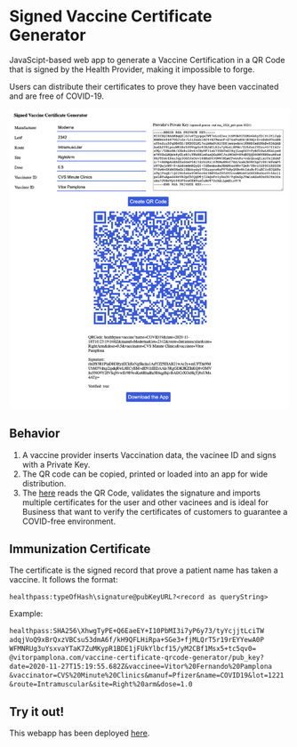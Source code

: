 # Signed Vaccine Certificate Generator

JavaScipt-based web app to generate a Vaccine Certification in a QR Code that is signed by the Health Provider, making it impossible to forge. 

Users can distribute their certificates to prove they have been vaccinated and are free of COVID-19. 

<img src="./docs/QRCodeGenerator.png" data-canonical-src="./docs/QRCodeGenerator.png"/>

## Behavior

1. A vaccine provider inserts Vaccination data, the vacinee ID and signs with a Private Key. 
2. The QR code can be copied, printed or loaded into an app for wide distribution. 
3. The [here](https://github.com/vitorpamplona/vaccine-certificate-tracking-app) reads the QR Code, validates the signature and imports multiple certificates for the user and other vacinees and is ideal for Business that want to verify the certificates of customers to guarantee a COVID-free environment. 

## Immunization Certificate

The certificate is the signed record that prove a patient name has taken a vaccine. It follows the format: 

```
healthpass:typeOfHash\signature@pubKeyURL?<record as queryString>
```

Example:

```
healthpass:SHA256\XhwgTyPE+Q6EaeEY+I10PbMI3i7yP6y73/tyYcjjtLciTW
adqjVoQ9xBrQxzVBCsu53dmA6f/kH9QFLHiRpa+SGe3+fjMLQrT5r19rEYYewA0P
WFMNRUg3uYsxvaYTaK7ZuMKypR1BDE1jFUkYlbcf15/yM2CBf1Msx5+tc5qv0=
@vitorpamplona.com/vaccine-certificate-qrcode-generator/pub_key?
date=2020-11-27T15:19:55.682Z&vaccinee=Vitor%20Fernando%20Pamplona
&vaccinator=CVS%20Minute%20Clinics&manuf=Pfizer&name=COVID19&lot=1221
&route=Intramuscular&site=Right%20arm&dose=1.0
````

## Try it out!

This webapp has been deployed [here](https://vitorpamplona.com/vaccine-certificate-qrcode-generator/). 